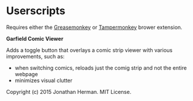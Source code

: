 # Userscripts

Requires either the [Greasemonkey](http://www.greasespot.net) or [Tampermonkey](http://tampermonkey.net) brower extension.

**Garfield Comic Viewer**

Adds a toggle button that overlays a comic strip viewer with various improvements, such as:

- when switching comics, reloads just the comig strip and not the entire webpage
- minimizes visual clutter

Copyright (c) 2015 Jonathan Herman. MIT License.
